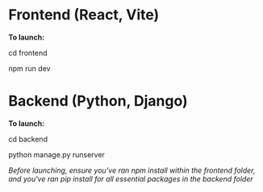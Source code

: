 # Frontend (React, Vite)
**To launch:**

cd frontend

npm run dev


# Backend (Python, Django)
**To launch:**

cd backend

python manage.py runserver

*Before launching, ensure you've ran npm install within the frontend folder, and you've ran pip install for all essential packages in the backend folder*
